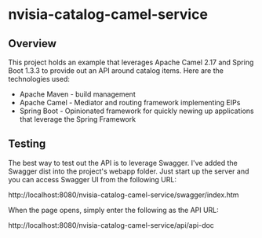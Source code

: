 # nvisia-catalog-camel-service

## Overview
This project holds an example that leverages Apache Camel 2.17 and Spring Boot 1.3.3 to provide out an API around catalog items. Here are the technologies used:

* Apache Maven - build management
* Apache Camel - Mediator and routing framework implementing EIPs
* Spring Boot - Opinionated framework for quickly newing up applications that leverage the Spring Framework

## Testing 
The best way to test out the API is to leverage Swagger. I've added the Swagger dist into the project's webapp folder. Just start up the server and you can access Swagger UI from the following URL:

http://localhost:8080/nvisia-catalog-camel-service/swagger/index.htm 

When the page opens, simply enter the following as the API URL:

http://localhost:8080/nvisia-catalog-camel-service/api/api-doc


